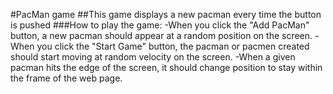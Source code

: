 #PacMan game
##This game displays a new pacman every time the button is pushed
###How to play the game:
-When you click the "Add PacMan" button, a new pacman should appear at a random position on the screen.
-When you click the "Start Game" button, the pacman or pacmen created should start moving at random velocity on the screen.
-When a given pacman hits the edge of the screen, it should change position to stay within the frame of the web page.
